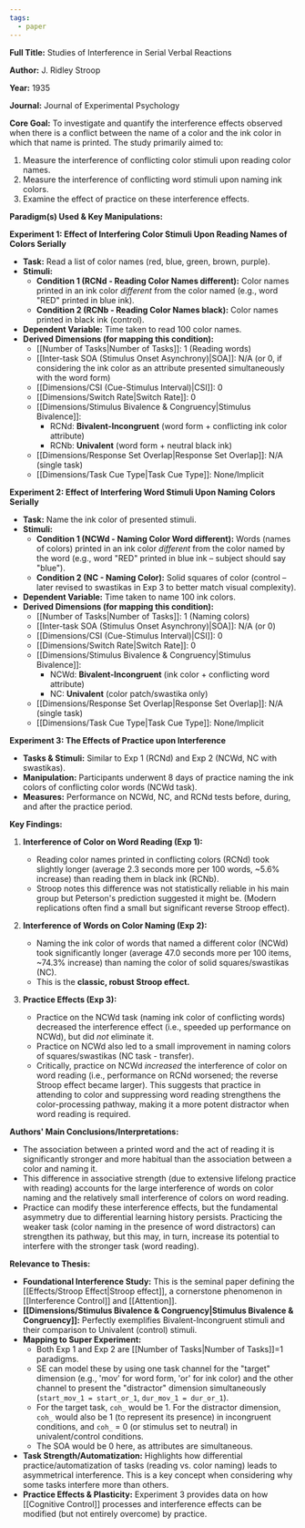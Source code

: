 ```yaml
---
tags:
  - paper
---
```

**Full Title:** Studies of Interference in Serial Verbal Reactions

**Author:** J. Ridley Stroop

**Year:** 1935

**Journal:** Journal of Experimental Psychology

**Core Goal:**
To investigate and quantify the interference effects observed when there is a conflict between the name of a color and the ink color in which that name is printed. The study primarily aimed to:
1.  Measure the interference of conflicting color stimuli upon reading color names.
2.  Measure the interference of conflicting word stimuli upon naming ink colors.
3.  Examine the effect of practice on these interference effects.

**Paradigm(s) Used & Key Manipulations:**

**Experiment 1: Effect of Interfering Color Stimuli Upon Reading Names of Colors Serially**
*   **Task:** Read a list of color names (red, blue, green, brown, purple).
*   **Stimuli:**
    *   **Condition 1 (RCNd - Reading Color Names different):** Color names printed in an ink color *different* from the color named (e.g., word "RED" printed in blue ink).
    *   **Condition 2 (RCNb - Reading Color Names black):** Color names printed in black ink (control).
*   **Dependent Variable:** Time taken to read 100 color names.
*   **Derived Dimensions (for mapping this condition):**
    *   [[Number of Tasks|Number of Tasks]]: 1 (Reading words)
    *   [[Inter-task SOA (Stimulus Onset Asynchrony)|SOA]]: N/A (or 0, if considering the ink color as an attribute presented simultaneously with the word form)
    *   [[Dimensions/CSI (Cue-Stimulus Interval)|CSI]]: 0
    *   [[Dimensions/Switch Rate|Switch Rate]]: 0
    *   [[Dimensions/Stimulus Bivalence & Congruency|Stimulus Bivalence]]:
        *   RCNd: **Bivalent-Incongruent** (word form + conflicting ink color attribute)
        *   RCNb: **Univalent** (word form + neutral black ink)
    *   [[Dimensions/Response Set Overlap|Response Set Overlap]]: N/A (single task)
    *   [[Dimensions/Task Cue Type|Task Cue Type]]: None/Implicit

**Experiment 2: Effect of Interfering Word Stimuli Upon Naming Colors Serially**
*   **Task:** Name the ink color of presented stimuli.
*   **Stimuli:**
    *   **Condition 1 (NCWd - Naming Color Word different):** Words (names of colors) printed in an ink color *different* from the color named by the word (e.g., word "RED" printed in blue ink – subject should say "blue").
    *   **Condition 2 (NC - Naming Color):** Solid squares of color (control – later revised to swastikas in Exp 3 to better match visual complexity).
*   **Dependent Variable:** Time taken to name 100 ink colors.
*   **Derived Dimensions (for mapping this condition):**
    *   [[Number of Tasks|Number of Tasks]]: 1 (Naming colors)
    *   [[Inter-task SOA (Stimulus Onset Asynchrony)|SOA]]: N/A (or 0)
    *   [[Dimensions/CSI (Cue-Stimulus Interval)|CSI]]: 0
    *   [[Dimensions/Switch Rate|Switch Rate]]: 0
    *   [[Dimensions/Stimulus Bivalence & Congruency|Stimulus Bivalence]]:
        *   NCWd: **Bivalent-Incongruent** (ink color + conflicting word attribute)
        *   NC: **Univalent** (color patch/swastika only)
    *   [[Dimensions/Response Set Overlap|Response Set Overlap]]: N/A (single task)
    *   [[Dimensions/Task Cue Type|Task Cue Type]]: None/Implicit

**Experiment 3: The Effects of Practice upon Interference**
*   **Tasks & Stimuli:** Similar to Exp 1 (RCNd) and Exp 2 (NCWd, NC with swastikas).
*   **Manipulation:** Participants underwent 8 days of practice naming the ink colors of conflicting color words (NCWd task).
*   **Measures:** Performance on NCWd, NC, and RCNd tests before, during, and after the practice period.

**Key Findings:**

1.  **Interference of Color on Word Reading (Exp 1):**
    *   Reading color names printed in conflicting colors (RCNd) took slightly longer (average 2.3 seconds more per 100 words, ~5.6% increase) than reading them in black ink (RCNb).
    *   Stroop notes this difference was not statistically reliable in his main group but Peterson's prediction suggested it might be. (Modern replications often find a small but significant reverse Stroop effect).

2.  **Interference of Words on Color Naming (Exp 2):**
    *   Naming the ink color of words that named a different color (NCWd) took significantly longer (average 47.0 seconds more per 100 items, ~74.3% increase) than naming the color of solid squares/swastikas (NC).
    *   This is the **classic, robust Stroop effect.**

3.  **Practice Effects (Exp 3):**
    *   Practice on the NCWd task (naming ink color of conflicting words) decreased the interference effect (i.e., speeded up performance on NCWd), but did *not* eliminate it.
    *   Practice on NCWd also led to a small improvement in naming colors of squares/swastikas (NC task - transfer).
    *   Critically, practice on NCWd *increased* the interference of color on word reading (i.e., performance on RCNd worsened; the reverse Stroop effect became larger). This suggests that practice in attending to color and suppressing word reading strengthens the color-processing pathway, making it a more potent distractor when word reading is required.

**Authors' Main Conclusions/Interpretations:**

*   The association between a printed word and the act of reading it is significantly stronger and more habitual than the association between a color and naming it.
*   This difference in associative strength (due to extensive lifelong practice with reading) accounts for the large interference of words on color naming and the relatively small interference of colors on word reading.
*   Practice can modify these interference effects, but the fundamental asymmetry due to differential learning history persists. Practicing the weaker task (color naming in the presence of word distractors) can strengthen its pathway, but this may, in turn, increase its potential to interfere with the stronger task (word reading).

**Relevance to Thesis:**

*   **Foundational Interference Study:** This is the seminal paper defining the [[Effects/Stroop Effect|Stroop effect]], a cornerstone phenomenon in [[Interference Control]] and [[Attention]].
*   **[[Dimensions/Stimulus Bivalence & Congruency|Stimulus Bivalence & Congruency]]:** Perfectly exemplifies Bivalent-Incongruent stimuli and their comparison to Univalent (control) stimuli.
*   **Mapping to Super Experiment:**
    *   Both Exp 1 and Exp 2 are [[Number of Tasks|Number of Tasks]]=1 paradigms.
    *   SE can model these by using one task channel for the "target" dimension (e.g., 'mov' for word form, 'or' for ink color) and the other channel to present the "distractor" dimension simultaneously (`start_mov_1 = start_or_1`, `dur_mov_1 = dur_or_1`).
    *   For the target task, `coh_` would be 1. For the distractor dimension, `coh_` would also be 1 (to represent its presence) in incongruent conditions, and `coh_` = 0 (or stimulus set to neutral) in univalent/control conditions.
    *   The SOA would be 0 here, as attributes are simultaneous.
*   **Task Strength/Automatization:** Highlights how differential practice/automatization of tasks (reading vs. color naming) leads to asymmetrical interference. This is a key concept when considering why some tasks interfere more than others.
*   **Practice Effects & Plasticity:** Experiment 3 provides data on how [[Cognitive Control]] processes and interference effects can be modified (but not entirely overcome) by practice.